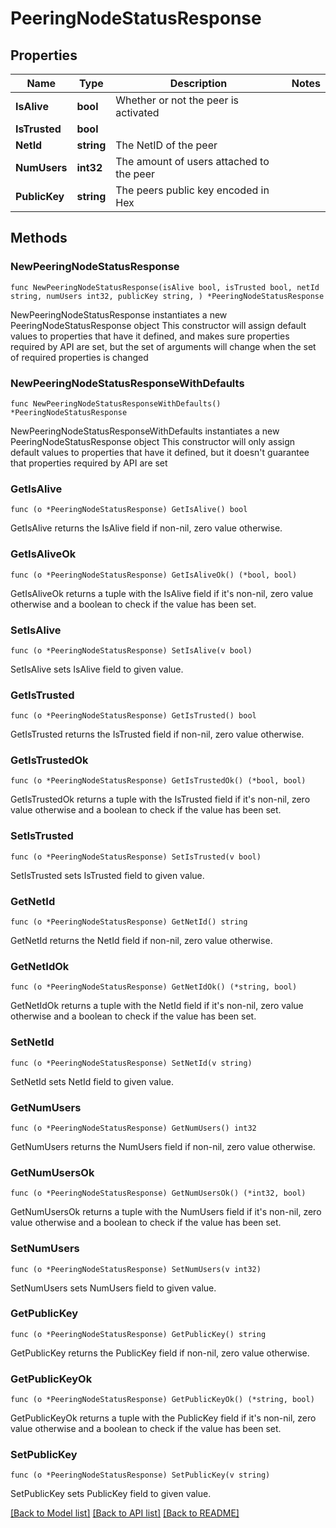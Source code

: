 # PeeringNodeStatusResponse

## Properties

Name | Type | Description | Notes
------------ | ------------- | ------------- | -------------
**IsAlive** | **bool** | Whether or not the peer is activated | 
**IsTrusted** | **bool** |  | 
**NetId** | **string** | The NetID of the peer | 
**NumUsers** | **int32** | The amount of users attached to the peer | 
**PublicKey** | **string** | The peers public key encoded in Hex | 

## Methods

### NewPeeringNodeStatusResponse

`func NewPeeringNodeStatusResponse(isAlive bool, isTrusted bool, netId string, numUsers int32, publicKey string, ) *PeeringNodeStatusResponse`

NewPeeringNodeStatusResponse instantiates a new PeeringNodeStatusResponse object
This constructor will assign default values to properties that have it defined,
and makes sure properties required by API are set, but the set of arguments
will change when the set of required properties is changed

### NewPeeringNodeStatusResponseWithDefaults

`func NewPeeringNodeStatusResponseWithDefaults() *PeeringNodeStatusResponse`

NewPeeringNodeStatusResponseWithDefaults instantiates a new PeeringNodeStatusResponse object
This constructor will only assign default values to properties that have it defined,
but it doesn't guarantee that properties required by API are set

### GetIsAlive

`func (o *PeeringNodeStatusResponse) GetIsAlive() bool`

GetIsAlive returns the IsAlive field if non-nil, zero value otherwise.

### GetIsAliveOk

`func (o *PeeringNodeStatusResponse) GetIsAliveOk() (*bool, bool)`

GetIsAliveOk returns a tuple with the IsAlive field if it's non-nil, zero value otherwise
and a boolean to check if the value has been set.

### SetIsAlive

`func (o *PeeringNodeStatusResponse) SetIsAlive(v bool)`

SetIsAlive sets IsAlive field to given value.


### GetIsTrusted

`func (o *PeeringNodeStatusResponse) GetIsTrusted() bool`

GetIsTrusted returns the IsTrusted field if non-nil, zero value otherwise.

### GetIsTrustedOk

`func (o *PeeringNodeStatusResponse) GetIsTrustedOk() (*bool, bool)`

GetIsTrustedOk returns a tuple with the IsTrusted field if it's non-nil, zero value otherwise
and a boolean to check if the value has been set.

### SetIsTrusted

`func (o *PeeringNodeStatusResponse) SetIsTrusted(v bool)`

SetIsTrusted sets IsTrusted field to given value.


### GetNetId

`func (o *PeeringNodeStatusResponse) GetNetId() string`

GetNetId returns the NetId field if non-nil, zero value otherwise.

### GetNetIdOk

`func (o *PeeringNodeStatusResponse) GetNetIdOk() (*string, bool)`

GetNetIdOk returns a tuple with the NetId field if it's non-nil, zero value otherwise
and a boolean to check if the value has been set.

### SetNetId

`func (o *PeeringNodeStatusResponse) SetNetId(v string)`

SetNetId sets NetId field to given value.


### GetNumUsers

`func (o *PeeringNodeStatusResponse) GetNumUsers() int32`

GetNumUsers returns the NumUsers field if non-nil, zero value otherwise.

### GetNumUsersOk

`func (o *PeeringNodeStatusResponse) GetNumUsersOk() (*int32, bool)`

GetNumUsersOk returns a tuple with the NumUsers field if it's non-nil, zero value otherwise
and a boolean to check if the value has been set.

### SetNumUsers

`func (o *PeeringNodeStatusResponse) SetNumUsers(v int32)`

SetNumUsers sets NumUsers field to given value.


### GetPublicKey

`func (o *PeeringNodeStatusResponse) GetPublicKey() string`

GetPublicKey returns the PublicKey field if non-nil, zero value otherwise.

### GetPublicKeyOk

`func (o *PeeringNodeStatusResponse) GetPublicKeyOk() (*string, bool)`

GetPublicKeyOk returns a tuple with the PublicKey field if it's non-nil, zero value otherwise
and a boolean to check if the value has been set.

### SetPublicKey

`func (o *PeeringNodeStatusResponse) SetPublicKey(v string)`

SetPublicKey sets PublicKey field to given value.



[[Back to Model list]](../README.md#documentation-for-models) [[Back to API list]](../README.md#documentation-for-api-endpoints) [[Back to README]](../README.md)


